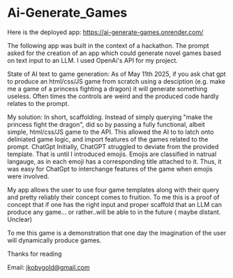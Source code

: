 # Ai-Generate_Games

Here is the deployed app: https://ai-generate-games.onrender.com/

The following app was built in the context of a hackathon. The prompt asked for the creation of an app which could generate novel games based on text input to an LLM.
I used OpenAi's API for my project.

State of AI text to game generation:
As of May 11th 2025, if you ask chat gpt to produce an html/css/JS game from scratch using a desciption (e.g. make me a game of a princess fighting a dragon) it will generate something useless. Often times the controls are weird and the produced code hardly relates to the prompt. 

My solution:
In short, scaffolding. Instead of simply querying "make the princess fight the dragon", did so by passing a fully functional, albeit simple, html/css/JS game to the API. This allowed the AI to to latch onto deliniated game logic, and import features of the games related to the prompt. ChatGpt Initially, ChatGPT struggled to deviate from the provided template. That is until I introduced emojis. Emojis are classified in natrual langauge, as in each emoji has a corresponding title attached to it. Thus, it was easy for ChatGpt to interchange features of the game when emojis were involved.

My app allows the user to use four game templates along with their query and pretty reliably their concept comes to fruition. To me this is a proof of concept that if one has the right input and proper scaffold that an LLM can produce any game... or rather..will be able to in the future ( maybe distant. Unclear)

To me this game is a demonstration that one day the imagination of the user will dynamically produce games. 

Thanks for reading

Email: jkobygold@gmail.com

